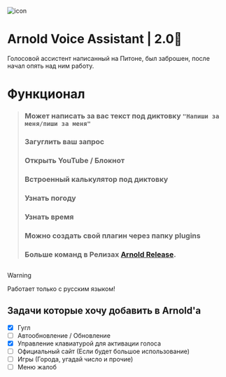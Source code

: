 ![icon](https://github.com/user-attachments/assets/1d3262ff-7ff1-4d10-8ca8-bd5a73c182aa)
# Arnold Voice Assistant | 2.0💎
Голосовой ассистент написанный на Питоне, был заброшен, после начал опять над ним работу.
# Функционал
>### Может написать за вас текст под диктовку ```"Напиши за меня/пиши за меня"```
>### Загуглить ваш запрос
>### Открыть YouTube / Блокнот
>### Встроенный калькулятор под диктовку
>### Узнать погоду
>### Узнать время
>### Можно создать свой плагин через папку plugins
>### Больше команд в Релизах [Arnold Release](https://github.com/TheScarecr0w/ArnoldVoiceAssistant/releases/tag/ArnoldUpdate_2.0).

##

> [!WARNING]
> Работает только с русским языком!

## Задачи которые хочу добавить в Arnold'а
- [x] Гугл
- [ ] Автообновление / Обновление
- [x] Управление клавиатурой для активации голоса
- [ ] Официальный сайт (Если будет большое использование)
- [ ] Игры (Города, угадай число и прочие)
- [ ] Меню жалоб
